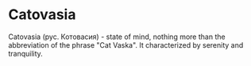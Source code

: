 # Catovasia
Catovasia (рус. Котовасия) - state of mind, nothing more than the abbreviation of the phrase "Cat Vaska". It characterized by serenity and tranquility.
